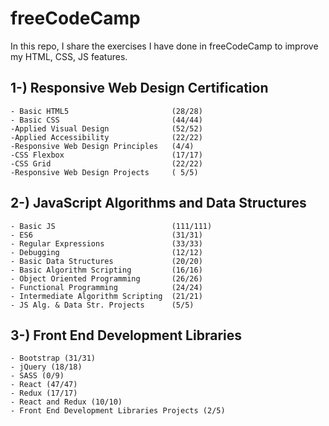 # freeCodeCamp
 
In this repo, I share the exercises I have done in freeCodeCamp to improve my HTML, CSS, JS features.

## 1-) Responsive Web Design Certification 
    - Basic HTML5                       (28/28) 
    - Basic CSS                         (44/44) 
    -Applied Visual Design              (52/52) 
    -Applied Accessibility              (22/22)
    -Responsive Web Design Principles   (4/4)
    -CSS Flexbox                        (17/17)
    -CSS Grid                           (22/22)
    -Responsive Web Design Projects     ( 5/5)
    
    
 ## 2-) JavaScript Algorithms and Data Structures
    - Basic JS                          (111/111)
    - ES6                               (31/31)
    - Regular Expressions               (33/33)
    - Debugging                         (12/12)
    - Basic Data Structures             (20/20)
    - Basic Algorithm Scripting         (16/16)
    - Object Oriented Programming       (26/26)
    - Functional Programming            (24/24)
    - Intermediate Algorithm Scripting  (21/21)
    - JS Alg. & Data Str. Projects      (5/5)
    

 ## 3-) Front End Development Libraries
    - Bootstrap (31/31)
    - jQuery (18/18)
    - SASS (0/9)
    - React (47/47)
    - Redux (17/17)
    - React and Redux (10/10)
    - Front End Development Libraries Projects (2/5)
    

